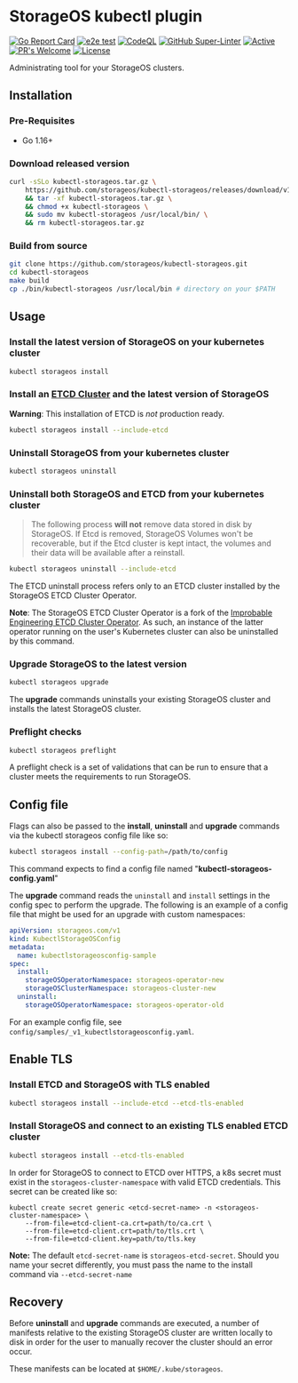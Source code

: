 # StorageOS kubectl plugin

[![Go Report Card](https://goreportcard.com/badge/github.com/storageos/kubectl-storageos)](https://goreportcard.com/report/github.com/storageos/kubectl-storageos)
[![e2e test](https://github.com/storageos/kubectl-storageos/actions/workflows/kuttl-e2e-test-1.23.yaml/badge.svg)](https://github.com/storageos/kubectl-storageos/actions/workflows/kuttl-e2e-test-1.23.yaml)
[![CodeQL](https://github.com/storageos/kubectl-storageos/actions/workflows/codeql-analysis.yml/badge.svg)](https://github.com/storageos/kubectl-storageos/actions/workflows/codeql-analysis.yml)
[![GitHub Super-Linter](https://github.com/storageos/kubectl-storageos/workflows/Lint%20Code%20Base/badge.svg)](https://github.com/marketplace/actions/super-linter)
[![Active](http://img.shields.io/badge/Status-Active-green.svg)](https://github.com/storageos/kubectl-storageos)
[![PR's Welcome](https://img.shields.io/badge/PRs-welcome-brightgreen.svg?style=flat)](https://github.com/storageos/kubectl-storageos/pulls)
[![License](https://img.shields.io/badge/License-MIT-blue.svg)](https://opensource.org/licenses/MIT)

Administrating tool for your StorageOS clusters.

## Installation

### Pre-Requisites

* Go 1.16+

### Download released version

```bash
curl -sSLo kubectl-storageos.tar.gz \
    https://github.com/storageos/kubectl-storageos/releases/download/v1.2.0/kubectl-storageos_1.2.0_linux_amd64.tar.gz \
    && tar -xf kubectl-storageos.tar.gz \
    && chmod +x kubectl-storageos \
    && sudo mv kubectl-storageos /usr/local/bin/ \
    && rm kubectl-storageos.tar.gz
```

### Build from source

```bash
git clone https://github.com/storageos/kubectl-storageos.git
cd kubectl-storageos
make build
cp ./bin/kubectl-storageos /usr/local/bin # directory on your $PATH
```

## Usage

### Install the latest version of StorageOS on your kubernetes cluster

```bash
kubectl storageos install
```

### Install an [ETCD Cluster](https://github.com/storageos/etcd-cluster-operator) and the latest version of StorageOS
**Warning**: This installation of ETCD is *not* production ready.

```bash
kubectl storageos install --include-etcd
```

### Uninstall StorageOS from your kubernetes cluster

```bash
kubectl storageos uninstall
```

### Uninstall both StorageOS and ETCD from your kubernetes cluster

> The following process **will not** remove data stored in disk by StorageOS.
> If Etcd is removed, StorageOS Volumes won't be recoverable, but if the Etcd
> cluster is kept intact, the volumes and their data will be available after a
> reinstall.

```bash
kubectl storageos uninstall --include-etcd
```

The ETCD uninstall process refers only to an ETCD cluster installed by the StorageOS ETCD Cluster Operator.

**Note**: The StorageOS ETCD Cluster Operator is a fork of the [Improbable Engineering ETCD Cluster Operator](https://github.com/improbable-eng/etcd-cluster-operator). As such, an instance of the latter operator running on the user's Kubernetes cluster can also be uninstalled by this command.

### Upgrade StorageOS to the latest version

```bash
kubectl storageos upgrade
```

The **upgrade** commands uninstalls your existing StorageOS cluster and installs the latest StorageOS cluster.

### Preflight checks

```bash
kubectl storageos preflight
```

A preflight check is a set of validations that can be run to ensure that a cluster meets the requirements to run StorageOS.

## Config file

Flags can also be passed to the **install**, **uninstall** and **upgrade** commands via the kubectl storageos config file like so:

```bash
kubectl storageos install --config-path=/path/to/config
```

This command expects to find a config file named "**kubectl-storageos-config.yaml**"

The **upgrade** command reads the `uninstall` and `install` settings in the config spec to perform the upgrade.
The following is an example of a config file that might be used for an upgrade with custom namespaces:

```yaml
apiVersion: storageos.com/v1
kind: KubectlStorageOSConfig
metadata:
  name: kubectlstorageosconfig-sample
spec:
  install:
    storageOSOperatorNamespace: storageos-operator-new
    storageOSClusterNamespace: storageos-cluster-new
  uninstall:
    storageOSOperatorNamespace: storageos-operator-old
```

For an example config file, see `config/samples/_v1_kubectlstorageosconfig.yaml`.

## Enable TLS

### Install ETCD and StorageOS with TLS enabled

```bash
kubectl storageos install --include-etcd --etcd-tls-enabled
```

### Install StorageOS and connect to an existing TLS enabled ETCD cluster

```bash
kubectl storageos install --etcd-tls-enabled
```

In order for StorageOS to connect to ETCD over HTTPS, a k8s secret must exist in the `storageos-cluster-namespace` with valid ETCD credentials.
This secret can be created like so:

```lang-none
kubectl create secret generic <etcd-secret-name> -n <storageos-cluster-namespace> \
    --from-file=etcd-client-ca.crt=path/to/ca.crt \
    --from-file=etcd-client.crt=path/to/tls.crt \
    --from-file=etcd-client.key=path/to/tls.key
```
**Note:** The default `etcd-secret-name` is `storageos-etcd-secret`. Should you name your secret differently, you must pass the name to the install command via `--etcd-secret-name`

## Recovery

Before **uninstall** and **upgrade** commands are executed, a number of manifests relative to the existing StorageOS cluster are written locally to disk in order for the user to manually recover the cluster should an error occur.

These manifests can be located at `$HOME/.kube/storageos`.
